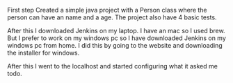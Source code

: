 First step
Created a simple java project with a Person class where the person can have an name and a age.
The project also have 4 basic tests.

After this I downloaded Jenkins on my laptop. I have an mac so I used brew. But I prefer to work on my windows pc so I have downloaded Jenkins on my windows pc from home. I did this by going to the website and downloading the installer for windows.

After this I went to the localhost and started configuring what it asked me todo.
